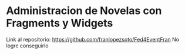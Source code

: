# Administracion de Novelas con Fragments y Widgets
Link al repositorio: https://github.com/franlopezsoto/Fed4EventFran
No logre conseguirlo
